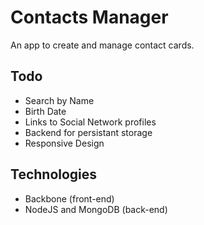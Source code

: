 # Contacts Manager

An app to create and manage contact cards.


## Todo

* Search by Name
* Birth Date
* Links to Social Network profiles
* Backend for persistant storage
* Responsive Design

## Technologies
* Backbone (front-end)
* NodeJS and MongoDB (back-end)